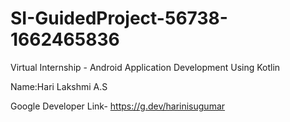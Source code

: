 # SI-GuidedProject-56738-1662465836
Virtual Internship - Android Application Development Using Kotlin


Name:Hari Lakshmi A.S

Google Developer Link- https://g.dev/harinisugumar 
